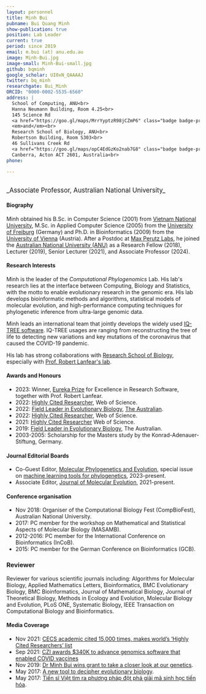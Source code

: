 ```yaml
---
layout: personnel
title: Minh Bui
pubname: Bui Quang Minh
show-publication: true
position: Lab Leader
current: true
period: since 2019
email: m.bui (at) anu.edu.au
image: Minh-Bui.jpg
image-small: Minh-Bui-small.jpg
github: bqminh
google_scholar: UI0xN_QAAAAJ
twitter: bq_minh
researchgate: Bui_Minh
ORCID: "0000-0002-5535-6560"
address: |
  School of Computing, ANU<br>
  Hanna Neumann Building, Room 4.25<br>
  145 Science Rd
  <a href="https://goo.gl/maps/MrrYyptzR98jCZmP6" class="badge badge-primary"><i class="fa fa-map-marker"></i> map</a><br>
  <em>and</em><br>
  Research School of Biology, ANU<br>
  Robertson Building, Room S303<br>
  46 Sullivans Creek Rd
  <a href="https://goo.gl/maps/opC4EdGzKo2nab7G8" class="badge badge-primary"><i class="fa fa-map-marker"></i> map</a><br>
  Canberra, Acton ACT 2601, Australia<br>
phone:

---
```


<br>
<big>_Associate Professor, Australian National University_</big>


#### Biography

Minh obtained his B.Sc. in Computer Science (2001) from 
[Vietnam National University](https://vnu.edu.vn/eng/), 
M.Sc. in Applied Computer Science (2005) from the 
[University of Freiburg](http://www.uni-freiburg.de) (Germany)
and Ph.D. in Bioinformatics (2009) from the 
[University of Vienna](https://www.univie.ac.at) (Austria).
After a Postdoc at [Max Perutz Labs](https://www.maxperutzlabs.ac.at),
he joined the [Australian National University (ANU)](https://www.anu.edu.au) as 
a Research Fellow (2018), Lecturer (2019), Senior Lecturer (2021), 
and Associate Professor (2024).

#### Research Interests

Minh is the leader of the _Computational Phylogenomics_ Lab. 
His lab's research lies at the interface between Computing, Biology and Statistics, 
with the motto to enable evolutionary research in the genomic era. 
His lab develops bioinformatic methods and algorithms, statistical models of molecular evolution, 
and high-performance computing techniques for phylogenetic inference 
from ultra-large genomic data. 

Minh leads an international team that jointly develops the widely used 
[IQ-TREE software](http://www.iqtree.org). IQ-TREE usages are ranging 
from reconstructing the tree of life to detecting new variations and 
key mutations of the coronavirus that caused the COVID-19 pandemic.

His lab has strong collaborations with [Research School of Biology](https://biology.anu.edu.au/),
especially with [Prof. Robert Lanfear's lab](https://biology.anu.edu.au/research/research-groups/lanfear-group-mutation-molecular-evolution-and-phylogenetics).

#### Awards and Honours

* 2023: Winner, [Eureka Prize](https://australian.museum/get-involved/eureka-prizes/2023-eureka-prize-winners/) 
  for Excellence in Research Software, together with Prof. Robert Lanfear.
* 2022: [Highly Cited Researcher](https://recognition.webofscience.com/awards/highly-cited/2023/), Web of Science.
* 2022: [Field Leader in Evolutionary Biology](https://www.leagueofscholars.com/media/2023%20RESEARCH%20Magazine.pdf), [The Australian](https://www.theaustralian.com.au/special-reports/amphibians-are-endangered-and-not-yet-well-understood/news-story/788f9d180eb8288326f25f3fff7948b7).
* 2022: [Highly Cited Researcher](https://recognition.webofscience.com/awards/highly-cited/2022/), Web of Science.
* 2021: [Highly Cited Researcher](https://recognition.webofscience.com/awards/highly-cited/2021/) Web of Science.
* 2019: [Field Leader in Evolutionary Biology](https://specialreports.theaustralian.com.au/1540291/life-sciences-earth-sciences/), The Australian.
* 2003-2005: Scholarship for the Masters study by the Konrad-Adenauer-Stiftung, Germany.

#### Journal Editorial Boards

* Co-Guest Editor, [Molecular Phylogenetics and Evolution](https://www.sciencedirect.com/journal/molecular-phylogenetics-and-evolution),
  special issue on [machine learning tools for phylogenetics](https://www.sciencedirect.com/journal/molecular-phylogenetics-and-evolution/about/call-for-papers#machine-learning-tools-for-molecular-phylogenetics-evolutionary-and-population-genomics), 2023-present.  
* Associate Editor, [Journal of Molecular Evolution](https://www.springer.com/journal/239), 2021-present.

#### Conference organisation

* Nov 2018: Organiser of the Computational Biology Fest (CompBioFest), Australian National University.
* 2017: PC member for the workshop on Mathematical and Statistical Aspects of Molecular Biology (MASAMB).
* 2012-2016: PC member for the International Conference on Bioinformatics (InCoB).
* 2015: PC member for the German Conference on Bioinformatics (GCB).

### Reviewer

Reviewer for various scientific journals including: 
Algorithms for Molecular Biology, Applied Mathematics Letters, 
Bioinformatics, BMC Evolutionary Biology, BMC Bioinformatics, 
Journal of Mathematical Biology, Journal of Theoretical Biology, 
Methods in Ecology and Evolution, Molecular Biology and Evolution, 
PLoS ONE, Systematic Biology, 
IEEE Transaction on Computational Biology and Bioinformatics.


#### Media Coverage

* Nov 2021: [CECS academic cited 15,000 times, makes world’s ‘Highly Cited Researchers’ list](https://cs.anu.edu.au/news/cecs-academic-cited-15000-times-makes-worlds-highly-cited-researchers-list)
* Sep 2021: [CZI awards $340K to advance genomics software that enabled COVID vaccines](https://cecs.anu.edu.au/news/czi-awards-340k-advance-genomics-software-enabled-covid-vaccines)
* Nov 2019: [Dr Minh Bui wins grant to take a closer look at our genetics](https://cs.anu.edu.au/news/dr-minh-bui-wins-grant-take-closer-look-our-genetics).
* May 2017: [A new tool to decipher evolutionary biology](https://medienportal.univie.ac.at/presse/aktuelle-pressemeldungen/detailansicht/artikel/neues-werkzeug-zur-entschluesselung-der-evolutionsbiologie/).
* May 2017: [Tiến sĩ Việt tìm ra phương pháp đột phá giải mã sinh học tiến hóa](https://dantri.com.vn/giao-duc-khuyen-hoc/tien-si-viet-tim-ra-phuong-phap-dot-pha-giai-ma-sinh-hoc-tien-hoa-20170515065354906.htm).